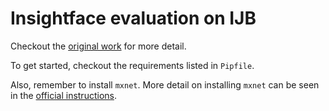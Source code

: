 # Insightface evaluation on IJB

Checkout the [original work](https://github.com/deepinsight/insightface/tree/master/Evaluation/IJB) for more detail. 

To get started, checkout the requirements listed in `Pipfile`.

Also, remember to install `mxnet`. More detail on installing `mxnet` can be seen in the [official instructions](https://mxnet.incubator.apache.org/versions/master/install/).
